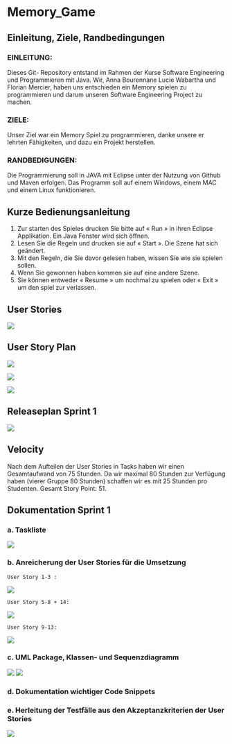 Memory_Game
====
   
   ## Einleitung, Ziele, Randbedingungen

### EINLEITUNG:

Dieses Git- Repository entstand im Rahmen der Kurse Software Engineering und Programmieren mit Java. Wir, Anna Bourennane Lucie Wabartha und Florian Mercier, haben uns entschieden ein Memory spielen zu programmieren und darum unseren Software Engineering Project zu machen.


### ZIELE:

Unser Ziel war ein Memory Spiel zu programmieren, danke unsere er lehrten Fähigkeiten, und dazu ein Projekt herstellen.

### RANDBEDIGUNGEN:

Die Programmierung soll in JAVA mit Eclipse unter der Nutzung von Github und Maven erfolgen. Das Programm soll auf einem Windows, einem MAC und einem Linux funktionieren.

## Kurze Bedienungsanleitung

1) Zur starten des Spieles drucken Sie bitte auf « Run » in ihren Eclipse Applikation. Ein Java Fenster wird sich öffnen.
2) Lesen Sie die Regeln und drucken sie auf « Start ». Die Szene hat sich geändert. 
3) Mit den Regeln, die Sie davor gelesen haben, wissen Sie wie sie spielen sollen. 
4) Wenn Sie gewonnen haben kommen sie auf eine andere Szene.
5) Sie können entweder « Resume » um nochmal zu spielen oder « Exit » um den spiel zur verlassen.

## User Stories 

![](http://image.noelshack.com/fichiers/2018/51/7/1545591524-user-story.png)

## User Story Plan

![](http://image.noelshack.com/fichiers/2018/51/7/1545591524-user-story-plan-1.png)

![](http://image.noelshack.com/fichiers/2018/51/7/1545591524-user-story-plan-2.png)

![](http://image.noelshack.com/fichiers/2018/51/7/1545591524-user-story-plan-3.png)

## Releaseplan Sprint 1
 

![](http://image.noelshack.com/fichiers/2018/51/7/1545591524-release-plan.png)

## Velocity

Nach dem Aufteilen der User Stories in Tasks haben wir einen Gesamtaufwand von 75 Stunden. Da wir maximal 80 Stunden zur Verfügung haben (vierer Gruppe 80 Stunden) schaffen wir es mit 25 Stunden pro Studenten. Gesamt Story Point: 51.

## Dokumentation Sprint 1
 
  
 ### a. Taskliste 

![](http://image.noelshack.com/fichiers/2018/51/7/1545589180-6a.png)
  
  ### b. Anreicherung der User Stories für die Umsetzung 
  
  
    User Story 1-3 :
  
  ![](http://image.noelshack.com/fichiers/2018/51/7/1545589180-user-story-1-3.png)
  
    User Story 5-8 + 14:  
  
  ![](http://image.noelshack.com/fichiers/2018/51/7/1545589180-user-story-5-8-14.png)
  
    User Story 9-13:  
  
  ![](http://image.noelshack.com/fichiers/2018/51/7/1545589217-user-story-9-13.png)
  
  
  ### c. UML Package, Klassen- und Sequenzdiagramm
  
  ![](http://image.noelshack.com/fichiers/2018/51/7/1545589180-6c.png)
  ![](http://image.noelshack.com/fichiers/2018/51/7/1545589180-6c2.png)
  
  ### d. Dokumentation wichtiger Code Snippets 
  
  
 ###  e. Herleitung der Testfälle aus den Akzeptanzkriterien der User Stories
  
  ![](http://image.noelshack.com/fichiers/2018/51/7/1545589180-6e.png)



